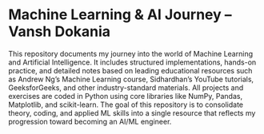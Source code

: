 # Machine Learning & AI Journey – Vansh Dokania

This repository documents my journey into the world of Machine Learning and Artificial Intelligence. It includes structured implementations, hands-on practice, and detailed notes based on leading educational resources such as Andrew Ng’s Machine Learning course, Sidhardhan’s YouTube tutorials, GeeksforGeeks, and other industry-standard materials. All projects and exercises are coded in Python using core libraries like NumPy, Pandas, Matplotlib, and scikit-learn. The goal of this repository is to consolidate theory, coding, and applied ML skills into a single resource that reflects my progression toward becoming an AI/ML engineer.
